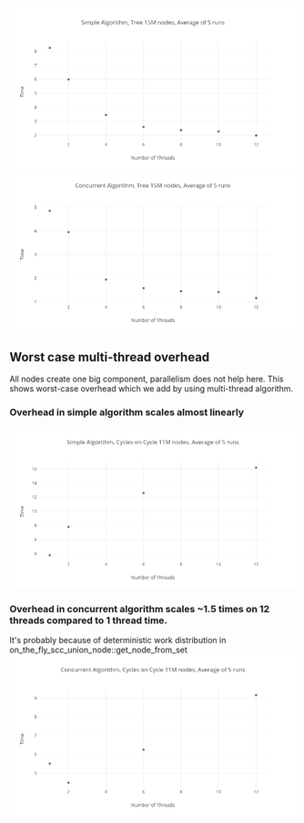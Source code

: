 ![image1](pictures/simple_algorithm.png)
![image2](pictures/concurrent_algorithm.png)
## Worst case multi-thread overhead
All nodes create one big component, parallelism does not help here.
This shows worst-case overhead which we add by using multi-thread algorithm.

### Overhead in simple algorithm scales almost linearly
![image3](pictures/simple_algorithm_cycle.png)

### Overhead in concurrent algorithm scales ~1.5 times on 12 threads compared to 1 thread time.
It's probably because of deterministic work distribution in on_the_fly_scc_union_node::get_node_from_set
![image4](pictures/concurrent_algorithm_cycle.png)
